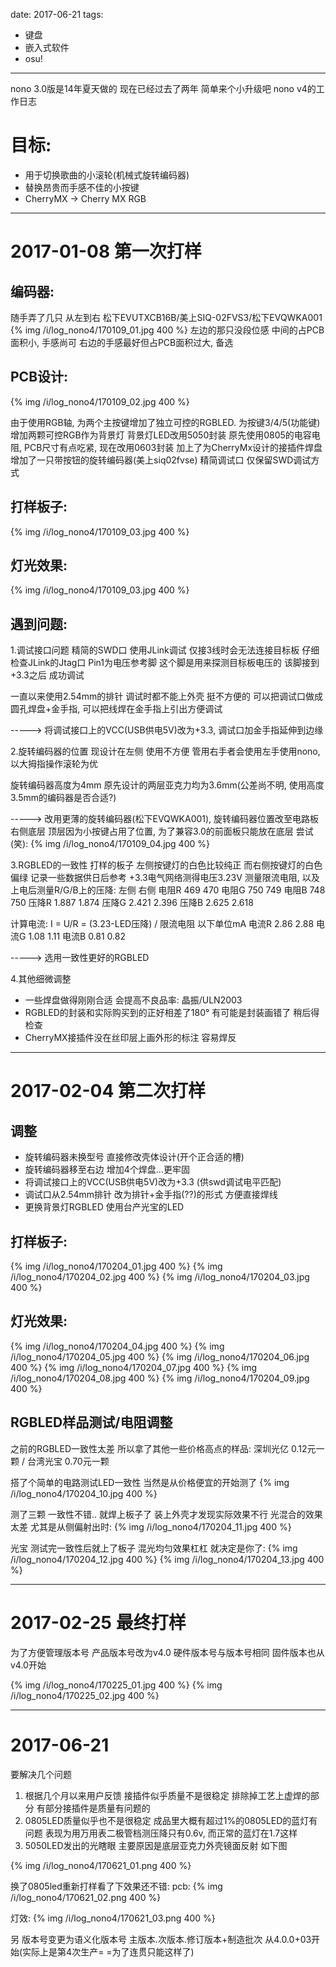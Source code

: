 
date: 2017-06-21
tags: 
- 键盘
- 嵌入式软件
- osu!
---

nono 3.0版是14年夏天做的
现在已经过去了两年 简单来个小升级吧
nono v4的工作日志

<!--more-->

目标:
=======

* 用于切换歌曲的小滚轮(机械式旋转编码器)
* 替换昂贵而手感不佳的小按键 
* CherryMX -> Cherry MX RGB

---

2017-01-08 第一次打样
========================
编码器:
---------
随手弄了几只 从左到右 松下EVUTXCB16B/美上SIQ-02FVS3/松下EVQWKA001
{% img /i/log_nono4/170109_01.jpg 400 %}
左边的那只没段位感
中间的占PCB面积小, 手感尚可
右边的手感最好但占PCB面积过大, 备选

PCB设计:
----------
{% img /i/log_nono4/170109_02.jpg 400 %}

由于使用RGB轴, 为两个主按键增加了独立可控的RGBLED.
为按键3/4/5(功能键)增加两颗可控RGB作为背景灯
背景灯LED改用5050封装
原先使用0805的电容电阻, PCB尺寸有点吃紧, 现在改用0603封装
加上了为CherryMx设计的接插件焊盘
增加了一只带按钮的旋转编码器(美上siq02fvse)
精简调试口 仅保留SWD调试方式

打样板子:
---------
{% img /i/log_nono4/170109_03.jpg 400 %}

灯光效果:
---------
{% img /i/log_nono4/170109_03.jpg 400 %}

遇到问题:
--------
1.调试接口问题 
精简的SWD口 使用JLink调试 仅接3线时会无法连接目标板 
仔细检查JLink的Jtag口 Pin1为电压参考脚 这个脚是用来探测目标板电压的
该脚接到+3.3之后 成功调试

一直以来使用2.54mm的排针 调试时都不能上外壳 挺不方便的
可以把调试口做成圆孔焊盘+金手指, 可以把线焊在金手指上引出方便调试

-----> 将调试接口上的VCC(USB供电5V)改为+3.3, 调试口加金手指延伸到边缘

2.旋转编码器的位置
现设计在左侧 使用不方便 
管用右手者会使用左手使用nono, 以大拇指操作滚轮为优

旋转编码器高度为4mm 原先设计的两层亚克力均为3.6mm(公差尚不明, 使用高度3.5mm的编码器是否合适?)

-----> 改用更薄的旋转编码器(松下EVQWKA001), 
       旋转编码器位置改至电路板右侧底层
       顶层因为小按键占用了位置, 为了兼容3.0的前面板只能放在底层
尝试(笑):
{% img /i/log_nono4/170109_04.jpg 400 %}

3.RGBLED的一致性
打样的板子 左侧按键灯的白色比较纯正 而右侧按键灯的白色偏绿
记录一些数据供日后参考
+3.3电气网络测得电压3.23V
测量限流电阻, 以及上电后测量R/G/B上的压降:
        左侧    右侧
电阻R   469     470
电阻G   750     749
电阻B   748     750
压降R   1.887   1.874
压降G   2.421   2.396
压降B   2.625   2.618

计算电流: I = U/R = (3.23-LED压降) / 限流电阻
以下单位mA
电流R   2.86    2.88
电流G   1.08    1.11
电流B   0.81    0.82

-----> 选用一致性更好的RGBLED

4.其他细微调整
* 一些焊盘做得刚刚合适 会提高不良品率: 晶振/ULN2003
* RGBLED的封装和实际购买到的正好相差了180° 有可能是封装画错了 稍后得检查
* CherryMX接插件没在丝印层上画外形的标注 容易焊反

---

2017-02-04 第二次打样
======================

调整
-----

* 旋转编码器未换型号 直接修改壳体设计(开个正合适的槽) 
* 旋转编码器移至右边 增加4个焊盘...更牢固
* 将调试接口上的VCC(USB供电5V)改为+3.3 (供swd调试电平匹配)
* 调试口从2.54mm排针 改为排针+金手指(??)的形式 方便直接焊线
* 更换背景灯RGBLED 使用台产光宝的LED

打样板子:
---------

{% img /i/log_nono4/170204_01.jpg 400 %}
{% img /i/log_nono4/170204_02.jpg 400 %}
{% img /i/log_nono4/170204_03.jpg 400 %}

灯光效果:
---------

{% img /i/log_nono4/170204_04.jpg 400 %}
{% img /i/log_nono4/170204_05.jpg 400 %}
{% img /i/log_nono4/170204_06.jpg 400 %}
{% img /i/log_nono4/170204_07.jpg 400 %}
{% img /i/log_nono4/170204_08.jpg 400 %} 
{% img /i/log_nono4/170204_09.jpg 400 %} 

RGBLED样品测试/电阻调整
--------------

之前的RGBLED一致性太差 所以拿了其他一些价格高点的样品: 
深圳光亿 0.12元一颗 / 台湾光宝 0.70元一颗

搭了个简单的电路测试LED一致性 当然是从价格便宜的开始测了
{% img /i/log_nono4/170204_10.jpg 400 %}

测了三颗 一致性不错.. 就焊上板子了
装上外壳才发现实际效果不行 光混合的效果太差 尤其是从侧偏射出时:
{% img /i/log_nono4/170204_11.jpg 400 %}

光宝 测试完一致性后就上了板子 混光均匀效果杠杠 就决定是你了:
{% img /i/log_nono4/170204_12.jpg 400 %}
{% img /i/log_nono4/170204_13.jpg 400 %}

---

2017-02-25 最终打样
===================

为了方便管理版本号
产品版本号改为v4.0
硬件版本号与版本号相同
固件版本也从v4.0开始

{% img /i/log_nono4/170225_01.jpg 400 %}
{% img /i/log_nono4/170225_02.jpg 400 %}

---

2017-06-21
==================

要解决几个问题

1. 根据几个月以来用户反馈 接插件似乎质量不是很稳定 排除掉工艺上虚焊的部分 有部分接插件是质量有问题的
2. 0805LED质量似乎也不是很稳定 成品里大概有超过1%的0805LED的蓝灯有问题 表现为用万用表二极管档测压降只有0.6v, 而正常的蓝灯在1.7这样
3. 5050LED发出的光瞎眼 主要原因是底层亚克力外壳镜面反射 如下图

{% img /i/log_nono4/170621_01.png 400 %}

换了0805led重新打样看了下效果还不错:
pcb:
{% img /i/log_nono4/170621_02.png 400 %}

灯效:
{% img /i/log_nono4/170621_03.png  400 %}

另 版本号变更为语义化版本号
主版本.次版本.修订版本+制造批次
从4.0.0+03开始(实际上是第4次生产= =为了连贯只能这样了)
